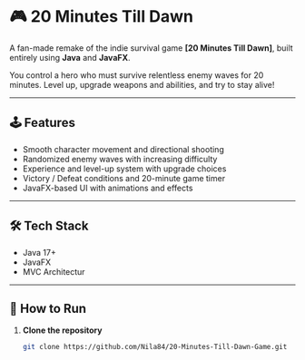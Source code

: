 # 🎮 20 Minutes Till Dawn

A fan-made remake of the indie survival game **[20 Minutes Till Dawn]**, built entirely using **Java** and **JavaFX**.

You control a hero who must survive relentless enemy waves for 20 minutes. Level up, upgrade weapons and abilities, and try to stay alive!

---

## 🕹️ Features

- Smooth character movement and directional shooting  
- Randomized enemy waves with increasing difficulty  
- Experience and level-up system with upgrade choices  
- Victory / Defeat conditions and 20-minute game timer  
- JavaFX-based UI with animations and effects

---

## 🛠️ Tech Stack

- Java 17+  
- JavaFX   
- MVC Architectur

---

## 🚀 How to Run

1. **Clone the repository**
   ```bash
   git clone https://github.com/Nila84/20-Minutes-Till-Dawn-Game.git
